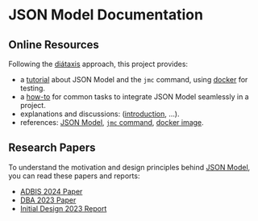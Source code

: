 # JSON Model Documentation

## Online Resources

Following the [diátaxis](https://diataxis.fr/) approach, this project provides:

- a [tutorial](TUTO.md) about JSON Model and the `jmc` command,
  using [docker](https://hub.docker.com/r/zx80/jmc) for testing.
- a [how-to](HOWTO.md) for common tasks to integrate JSON Model seamlessly in a project.
- explanations and discussions: ([introduction](README.md), …).
- references: [JSON Model](SPEC.md), [`jmc` command](jmc.md), [docker image](DOCKER.md).

## Research Papers

To understand the motivation and design principles behind [JSON Model](https://json-model.org/),
you can read these papers and reports:

- [ADBIS 2024 Paper](https://www.cri.minesparis.psl.eu/classement/doc/A-817.pdf)
- [DBA 2023 Paper](https://www.cri.minesparis.psl.eu/classement/doc/A-794.pdf)
- [Initial Design 2023 Report](https://www.cri.minesparis.psl.eu/classement/doc/A-795.pdf)
